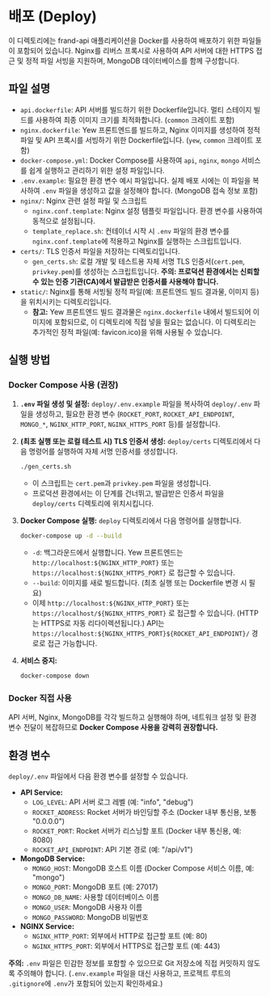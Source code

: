 # 배포 (Deploy)

이 디렉토리에는 frand-api 애플리케이션을 Docker를 사용하여 배포하기 위한 파일들이 포함되어 있습니다. Nginx를 리버스 프록시로 사용하여 API 서버에 대한 HTTPS 접근 및 정적 파일 서빙을 지원하며, MongoDB 데이터베이스를 함께 구성합니다.

## 파일 설명

*   `api.dockerfile`: API 서버를 빌드하기 위한 Dockerfile입니다. 멀티 스테이지 빌드를 사용하여 최종 이미지 크기를 최적화합니다. (`common` 크레이트 포함)
*   `nginx.dockerfile`: Yew 프론트엔드를 빌드하고, Nginx 이미지를 생성하여 정적 파일 및 API 프록시를 서빙하기 위한 Dockerfile입니다. (`yew`, `common` 크레이트 포함)
*   `docker-compose.yml`: Docker Compose를 사용하여 `api`, `nginx`, `mongo` 서비스를 쉽게 실행하고 관리하기 위한 설정 파일입니다.
*   `.env.example`: 필요한 환경 변수 예시 파일입니다. 실제 배포 시에는 이 파일을 복사하여 `.env` 파일을 생성하고 값을 설정해야 합니다. (MongoDB 접속 정보 포함)
*   `nginx/`: Nginx 관련 설정 파일 및 스크립트
    *   `nginx.conf.template`: Nginx 설정 템플릿 파일입니다. 환경 변수를 사용하여 동적으로 설정됩니다.
    *   `template_replace.sh`: 컨테이너 시작 시 `.env` 파일의 환경 변수를 `nginx.conf.template`에 적용하고 Nginx를 실행하는 스크립트입니다.
*   `certs/`: TLS 인증서 파일을 저장하는 디렉토리입니다.
    *   `gen_certs.sh`: 로컬 개발 및 테스트용 자체 서명 TLS 인증서(`cert.pem`, `privkey.pem`)를 생성하는 스크립트입니다. **주의: 프로덕션 환경에서는 신뢰할 수 있는 인증 기관(CA)에서 발급받은 인증서를 사용해야 합니다.**
*   `static/`: Nginx를 통해 서빙될 정적 파일(예: 프론트엔드 빌드 결과물, 이미지 등)을 위치시키는 디렉토리입니다.
    *   **참고:** Yew 프론트엔드 빌드 결과물은 `nginx.dockerfile` 내에서 빌드되어 이미지에 포함되므로, 이 디렉토리에 직접 넣을 필요는 없습니다. 이 디렉토리는 추가적인 정적 파일(예: favicon.ico)을 위해 사용될 수 있습니다.

## 실행 방법

### Docker Compose 사용 (권장)

1.  **`.env` 파일 생성 및 설정:** `deploy/.env.example` 파일을 복사하여 `deploy/.env` 파일을 생성하고, 필요한 환경 변수 (`ROCKET_PORT`, `ROCKET_API_ENDPOINT`, `MONGO_*`, `NGINX_HTTP_PORT`, `NGINX_HTTPS_PORT` 등)를 설정합니다.
2.  **(최초 실행 또는 로컬 테스트 시) TLS 인증서 생성:** `deploy/certs` 디렉토리에서 다음 명령어를 실행하여 자체 서명 인증서를 생성합니다.
    ```bash
    ./gen_certs.sh
    ```
    *   이 스크립트는 `cert.pem`과 `privkey.pem` 파일을 생성합니다.
    *   프로덕션 환경에서는 이 단계를 건너뛰고, 발급받은 인증서 파일을 `deploy/certs` 디렉토리에 위치시킵니다.
3.  **Docker Compose 실행:** `deploy` 디렉토리에서 다음 명령어를 실행합니다.

    ```bash
    docker-compose up -d --build
    ```
    *   `-d`: 백그라운드에서 실행합니다. Yew 프론트엔드는 `http://localhost:${NGINX_HTTP_PORT}` 또는 `https://localhost:${NGINX_HTTPS_PORT}` 로 접근할 수 있습니다.
    *   `--build`: 이미지를 새로 빌드합니다. (최초 실행 또는 Dockerfile 변경 시 필요)
    *   이제 `http://localhost:${NGINX_HTTP_PORT}` 또는 `https://localhost/${NGINX_HTTPS_PORT}` 로 접근할 수 있습니다. (HTTP는 HTTPS로 자동 리다이렉션됩니다.) API는 `https://localhost:${NGINX_HTTPS_PORT}${ROCKET_API_ENDPOINT}/` 경로로 접근 가능합니다.

4.  **서비스 중지:**

    ```bash
    docker-compose down
    ```

### Docker 직접 사용

API 서버, Nginx, MongoDB를 각각 빌드하고 실행해야 하며, 네트워크 설정 및 환경 변수 전달이 복잡하므로 **Docker Compose 사용을 강력히 권장합니다.**

## 환경 변수

`deploy/.env` 파일에서 다음 환경 변수를 설정할 수 있습니다.

*   **API Service:**
    *   `LOG_LEVEL`: API 서버 로그 레벨 (예: "info", "debug")
    *   `ROCKET_ADDRESS`: Rocket 서버가 바인딩할 주소 (Docker 내부 통신용, 보통 "0.0.0.0")
    *   `ROCKET_PORT`: Rocket 서버가 리스닝할 포트 (Docker 내부 통신용, 예: 8080)
    *   `ROCKET_API_ENDPOINT`: API 기본 경로 (예: "/api/v1")
*   **MongoDB Service:**
    *   `MONGO_HOST`: MongoDB 호스트 이름 (Docker Compose 서비스 이름, 예: "mongo")
    *   `MONGO_PORT`: MongoDB 포트 (예: 27017)
    *   `MONGO_DB_NAME`: 사용할 데이터베이스 이름
    *   `MONGO_USER`: MongoDB 사용자 이름
    *   `MONGO_PASSWORD`: MongoDB 비밀번호
*   **NGINX Service:**
    *   `NGINX_HTTP_PORT`: 외부에서 HTTP로 접근할 포트 (예: 80)
    *   `NGINX_HTTPS_PORT`: 외부에서 HTTPS로 접근할 포트 (예: 443)

**주의:** `.env` 파일은 민감한 정보를 포함할 수 있으므로 Git 저장소에 직접 커밋하지 않도록 주의해야 합니다. (`.env.example` 파일을 대신 사용하고, 프로젝트 루트의 `.gitignore`에 `.env`가 포함되어 있는지 확인하세요.)
